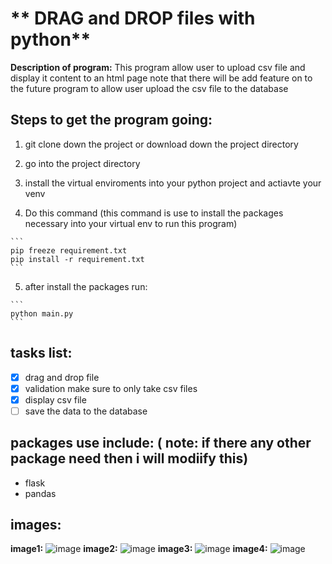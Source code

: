 # ** DRAG and DROP files with python**
**Description of program:**
This program allow user to upload csv file and display it content to an html page
note that there will be add feature on to the future program to allow user upload the csv file to the database

## **Steps to get the program going:**

1. git clone down the project or download down the project directory

2. go into the project directory 

3. install the virtual enviroments into your python project and actiavte your venv

4. Do this command (this command is use to install the packages necessary into your virtual env to run this program)
````
```
pip freeze requirement.txt
pip install -r requirement.txt
```
````
5.  after install the packages run:
````
```
python main.py
```
````
## **tasks list:**
- [x] drag and drop file
- [x] validation make sure to only take csv files
- [x] display csv file
- [ ] save the data to the database
## **packages use include:** ( note: if there any other package need then i will modiify this)
* flask
* pandas

## **images:**
**image1:**
![image](https://user-images.githubusercontent.com/86323153/226807977-ecdbfb06-4847-428b-b27e-57478ce1ad65.png)
**image2:**
![image](https://user-images.githubusercontent.com/86323153/226808096-4ce26bbb-6933-4c5b-80b7-6ee90f30ba85.png)
**image3:**
![image](https://user-images.githubusercontent.com/86323153/226808148-c341c2b6-2c93-4ad0-9495-aade01e4fc56.png)
**image4:**
![image](https://user-images.githubusercontent.com/86323153/226808231-803dcb76-4f9b-446e-8fd5-b3440d5eb64c.png)

